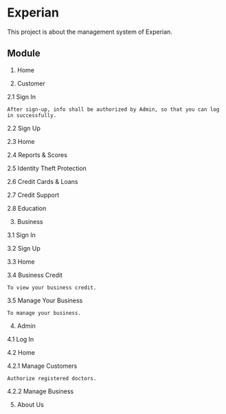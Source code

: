 # Experian

This project is about the management system of Experian.

## Module

1. Home

2. Customer

2.1 Sign In

    After sign-up, info shall be authorized by Admin, so that you can log in successfully.
    
2.2 Sign Up

2.3 Home

2.4 Reports & Scores

2.5 Identity Theft Protection

2.6 Credit Cards & Loans

2.7 Credit Support

2.8 Education

3. Business

3.1 Sign In

3.2 Sign Up

3.3 Home

3.4 Business Credit
    
    To view your business credit.

3.5 Manage Your Business

    To manage your business.

4. Admin

4.1 Log In

4.2 Home

4.2.1 Manage Customers

    Authorize registered doctors.
    
4.2.2 Manage Business

5. About Us
